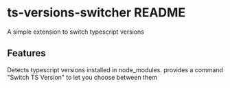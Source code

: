 # ts-versions-switcher README

A simple extension to switch typescript versions

## Features

Detects typescript versions installed in node_modules.
provides a command "Switch TS Version" to let you choose between them
